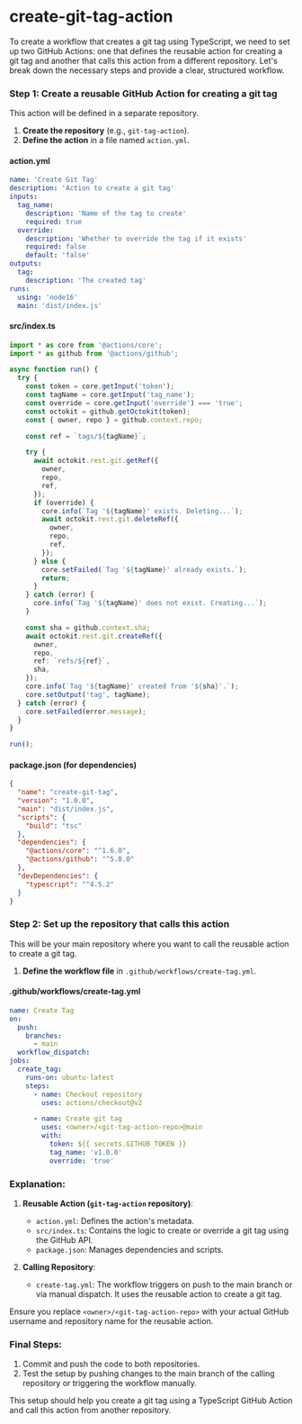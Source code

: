 # create-git-tag-action

To create a workflow that creates a git tag using TypeScript, we need to set up two GitHub Actions: one that defines the reusable action for creating a git tag and another that calls this action from a different repository. Let's break down the necessary steps and provide a clear, structured workflow.

### Step 1: Create a reusable GitHub Action for creating a git tag
This action will be defined in a separate repository. 
 
1. **Create the repository** (e.g., `git-tag-action`).
2. **Define the action** in a file named `action.yml`.

#### action.yml
```yaml
name: 'Create Git Tag'
description: 'Action to create a git tag'
inputs:
  tag_name:
    description: 'Name of the tag to create'
    required: true
  override:
    description: 'Whether to override the tag if it exists'
    required: false
    default: 'false'
outputs:
  tag:
    description: 'The created tag'
runs:
  using: 'node16'
  main: 'dist/index.js'
```

#### src/index.ts
```typescript
import * as core from '@actions/core';
import * as github from '@actions/github';

async function run() {
  try {
    const token = core.getInput('token');
    const tagName = core.getInput('tag_name');
    const override = core.getInput('override') === 'true';
    const octokit = github.getOctokit(token);
    const { owner, repo } = github.context.repo;

    const ref = `tags/${tagName}`;

    try {
      await octokit.rest.git.getRef({
        owner,
        repo,
        ref,
      });
      if (override) {
        core.info(`Tag '${tagName}' exists. Deleting...`);
        await octokit.rest.git.deleteRef({
          owner,
          repo,
          ref,
        });
      } else {
        core.setFailed(`Tag '${tagName}' already exists.`);
        return;
      }
    } catch (error) {
      core.info(`Tag '${tagName}' does not exist. Creating...`);
    }

    const sha = github.context.sha;
    await octokit.rest.git.createRef({
      owner,
      repo,
      ref: `refs/${ref}`,
      sha,
    });
    core.info(`Tag '${tagName}' created from '${sha}'.`);
    core.setOutput('tag', tagName);
  } catch (error) {
    core.setFailed(error.message);
  }
}

run();
```

#### package.json (for dependencies)
```json
{
  "name": "create-git-tag",
  "version": "1.0.0",
  "main": "dist/index.js",
  "scripts": {
    "build": "tsc"
  },
  "dependencies": {
    "@actions/core": "^1.6.0",
    "@actions/github": "^5.0.0"
  },
  "devDependencies": {
    "typescript": "^4.5.2"
  }
}
```

### Step 2: Set up the repository that calls this action
This will be your main repository where you want to call the reusable action to create a git tag.

1. **Define the workflow file** in `.github/workflows/create-tag.yml`.

#### .github/workflows/create-tag.yml
```yaml
name: Create Tag
on:
  push:
    branches:
      - main
  workflow_dispatch:
jobs:
  create_tag:
    runs-on: ubuntu-latest
    steps:
      - name: Checkout repository
        uses: actions/checkout@v2

      - name: Create git tag
        uses: <owner>/<git-tag-action-repo>@main
        with:
          token: ${{ secrets.GITHUB_TOKEN }}
          tag_name: 'v1.0.0'
          override: 'true'
```

### Explanation:

1. **Reusable Action (`git-tag-action` repository)**:
   - `action.yml`: Defines the action's metadata.
   - `src/index.ts`: Contains the logic to create or override a git tag using the GitHub API.
   - `package.json`: Manages dependencies and scripts.

2. **Calling Repository**:
   - `create-tag.yml`: The workflow triggers on push to the main branch or via manual dispatch. It uses the reusable action to create a git tag.

Ensure you replace `<owner>/<git-tag-action-repo>` with your actual GitHub username and repository name for the reusable action.

### Final Steps:
1. Commit and push the code to both repositories.
2. Test the setup by pushing changes to the main branch of the calling repository or triggering the workflow manually.

This setup should help you create a git tag using a TypeScript GitHub Action and call this action from another repository.

